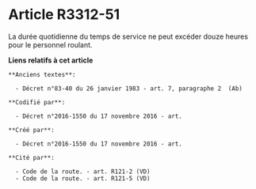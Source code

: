 # Article R3312-51

La durée quotidienne du temps de service ne peut excéder douze heures pour le personnel roulant.

**Liens relatifs à cet article**

	**Anciens textes**:

	  - Décret n°83-40 du 26 janvier 1983 - art. 7, paragraphe 2  (Ab)

	**Codifié par**:

	  - Décret n°2016-1550 du 17 novembre 2016 - art.

	**Créé par**:

	  - Décret n°2016-1550 du 17 novembre 2016 - art.

	**Cité par**:

	  - Code de la route. - art. R121-2 (VD)
	  - Code de la route. - art. R121-5 (VD)
